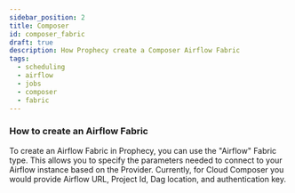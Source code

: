 ```yaml
---
sidebar_position: 2
title: Composer
id: composer_fabric
draft: true
description: How Prophecy create a Composer Airflow Fabric
tags:
  - scheduling
  - airflow
  - jobs
  - composer
  - fabric
---
```


### How to create an Airflow Fabric

To create an Airflow Fabric in Prophecy, you can use the "Airflow" Fabric type. This allows you to specify the parameters needed to connect to your Airflow instance based on the Provider. Currently, for Cloud Composer you would provide Airflow URL, Project Id, Dag location, and authentication key.
